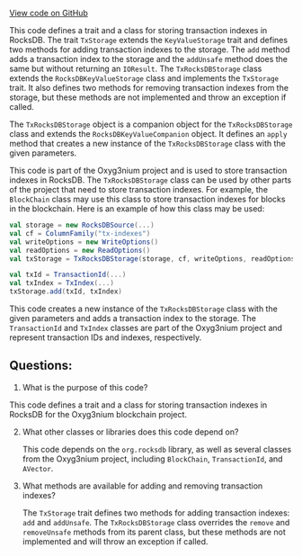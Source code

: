 [View code on GitHub](https://github.com/alephium/alephium/flow/src/main/scala/org/alephium/flow/io/TxStorage.scala)

This code defines a trait and a class for storing transaction indexes in RocksDB. The trait `TxStorage` extends the `KeyValueStorage` trait and defines two methods for adding transaction indexes to the storage. The `add` method adds a transaction index to the storage and the `addUnsafe` method does the same but without returning an `IOResult`. The `TxRocksDBStorage` class extends the `RocksDBKeyValueStorage` class and implements the `TxStorage` trait. It also defines two methods for removing transaction indexes from the storage, but these methods are not implemented and throw an exception if called.

The `TxRocksDBStorage` object is a companion object for the `TxRocksDBStorage` class and extends the `RocksDBKeyValueCompanion` object. It defines an `apply` method that creates a new instance of the `TxRocksDBStorage` class with the given parameters.

This code is part of the Oxyg3nium project and is used to store transaction indexes in RocksDB. The `TxRocksDBStorage` class can be used by other parts of the project that need to store transaction indexes. For example, the `BlockChain` class may use this class to store transaction indexes for blocks in the blockchain. Here is an example of how this class may be used:

```scala
val storage = new RocksDBSource(...)
val cf = ColumnFamily("tx-indexes")
val writeOptions = new WriteOptions()
val readOptions = new ReadOptions()
val txStorage = TxRocksDBStorage(storage, cf, writeOptions, readOptions)

val txId = TransactionId(...)
val txIndex = TxIndex(...)
txStorage.add(txId, txIndex)
```

This code creates a new instance of the `TxRocksDBStorage` class with the given parameters and adds a transaction index to the storage. The `TransactionId` and `TxIndex` classes are part of the Oxyg3nium project and represent transaction IDs and indexes, respectively.
## Questions: 
 1. What is the purpose of this code?
   
   This code defines a trait and a class for storing transaction indexes in RocksDB for the Oxyg3nium blockchain project.

2. What other classes or libraries does this code depend on?
   
   This code depends on the `org.rocksdb` library, as well as several classes from the Oxyg3nium project, including `BlockChain`, `TransactionId`, and `AVector`.

3. What methods are available for adding and removing transaction indexes?
   
   The `TxStorage` trait defines two methods for adding transaction indexes: `add` and `addUnsafe`. The `TxRocksDBStorage` class overrides the `remove` and `removeUnsafe` methods from its parent class, but these methods are not implemented and will throw an exception if called.